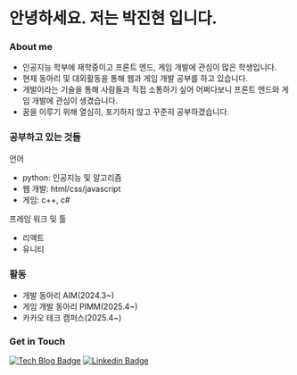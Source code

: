 # 안녕하세요. 저는 박진현 입니다.

### About me

- 인공지능 학부에 재학중이고 프론트 엔드, 게임 개발에 관심이 많은 학생입니다.
- 현재 동아리 및 대외활동을 통해 웹과 게임 개발 공부를 하고 있습니다.
- 개발이라는 기술을 통해 사람들과 직접 소통하기 싶어 어쩌다보니 프론트 엔드와 게임 개발에 관심이 생겼습니다.
- 꿈을 이루기 위해 열심히, 포기하지 않고 꾸준히 공부하겠습니다.

### 공부하고 있는 것들

언어

- python: 인공지능 및 알고리즘
- 웹 개발: html/css/javascript
- 게임: c++, c#

프레임 워크 및 툴

- 리액트
- 유니티

### 활동

- 개발 동아리 AIM(2024.3~)
- 게임 개발 동아리 PIMM(2025.4~)
- 카카오 테크 캠퍼스(2025.4~)

### Get in Touch

[![Tech Blog Badge](http://img.shields.io/badge/Medium-000000?style=flat-square&logo=medium&link=https://zzsza.github.io/)](https://velog.io/@v_jin44717/posts) [![Linkedin Badge](https://img.shields.io/badge/-LinkedIn-blue?style=flat-square&logo=Linkedin&logoColor=white&link=<https://www.linkedin.com/in/jinhyun-park05/>)](https://www.linkedin.com/in/jinhyun-park05/)
